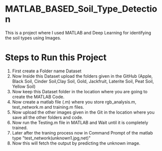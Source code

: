 # MATLAB_BASED_Soil_Type_Detection
This is a project where I used MATLAB and Deep Learning for identifying the soil types using Images.
# Steps to Run this Project 
1. First create a Folder name Dataset
2. Now Inside this Dataset upload the folders given in the GitHub (Apple, Black Soil, Cinder Soil,Clay Soil, Gold, Jackfruit, Laterite Soil, Peat Soil, Yellow Soil)
3. Now keep this Dataset folder in the location where you are going to create the MATLAB Code.
4. Now create a matlab file (.m) where you store rgb_analysis.m, test_network.m and training.m files.
5. Now upload the other images given in the Git in the location where you save all the other folders and code.
6. Now run the Testing.m file in MATLAB and Wait until it is completely trained.
7. Later after the traning process now in Command Prompt of the matlab type "test_network(unknown1.jpg,net)"
8. Now this will fetch the output by predicting the unknown image.
